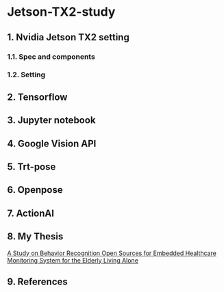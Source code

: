 # Jetson-TX2-study

## 1. Nvidia Jetson TX2 setting     
### 1.1. Spec and components   
### 1.2. Setting  

## 2. Tensorflow  

## 3. Jupyter notebook  

## 4. Google Vision API  

## 5. Trt-pose  

## 6. Openpose  

## 7. ActionAI

## 8. My Thesis  
[A Study on Behavior Recognition Open Sources for Embedded Healthcare Monitoring System for the Elderly Living Alone](https://www.kci.go.kr/kciportal/ci/sereArticleSearch/ciSereArtiView.kci?sereArticleSearchBean.artiId=ART002836081)
## 9. References
